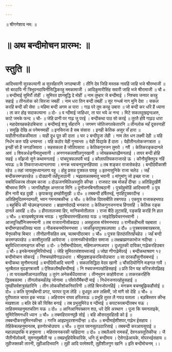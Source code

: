 ```yaml
---

---
```

॥ श्रीगणेशाय नम: ॥

# ॥ अथ बन्दीमोचन प्रारम्भ: ॥

# स्तुति ॥
आदिभवानी सुरकल्यानी अ सुरसँहारनि जगदम्बाजी । तीनि देव जिहि मस्तक नावहिं जाहि भजे श्रीरम्भाजी ॥ सो बरदायि नी त्रिभुवनदायिनीसिद्धिकरहु ममकामाजी । आदिकुमारीसिंह सवारी जाहि भजे श्रीरामाजी ॥ चौ ० ॥ बन्दीमाई सुमिरौं तोहीं ।  सुमिरत ज्ञानबुद्धि दे मोहीं ॥ नाम तुम्हार जे बन्दीमाई । निश्चय जनपर करहु सहाई ॥ तीनलोक को सिरजा जबहीं । नाम धरा तिन बन्दी तबहीं ॥ सुर गन्धर्ब नाग मुनि देवा । सकल करहिं बन्दी की सेवा ॥ महिमा बन्दी अगम अ पारा । गाढ़ परे तुम करहु उबारा ॥ जो बन्दी कर धरि हैं ध्याना । ता कर होइ सदाकल्याना ॥ दो॰ ॥ व  न्दीमाई जाहिधर, ता घर भये अ नन्द । मिटे सकलदुखद्वन्दअरु, काटे जमके फन्द ॥ चौ॰ ॥ जेहि प्रानी पर गाढ़ जु परई । बन्दीकथा पाठ सो करई ॥ तुरतै होवै गाढ़उ धारा । महादेवयहकहेउबिचारा ॥ बन्दीमाई शत्रु सँहारनि । जगमग जोतिजगतकेतारनि ॥ तीनलोक महँ दूसरनाहीं । समुझि देखि अ पनेमनमाहीं ॥ इनसिरजा है सब  संसारा । इनही केतिक असुर सँ हारा ॥ याहीतीनलोककीमाता । याही दूध पूत की दाता ॥ घर २ बन्दीपूजा लेही । नाम लेत धन लक्ष्मी देही ॥ यहि निर्धन करु यहि धनवन्ता । यहि कठोर येही गुनवन्ता ॥ येही विद्याके हैं दाता । येहीतीनलोकजगत्राता ॥ इनहीं सो है जगउजियारा । सहसकला है जोतिपसारा ॥ केतिकगुनजन  तुमरो । गवैं । केतिकरङ्कदानले आवं ॥ शिवअर्धङ्गीमातुभवानी । अनगनकलाशीलगुनखानी ॥ जोयहकथापढ़ैमनलाई । तापर बन्दी होहि सहई ॥ वाँझजो सुने कथामनलाई । पांचपुत्रफलपावै भाई ॥ कौलापतियकराजारहे ऊ । कौनौयुक्तिपुत्र नहिं भयऊ ॥ के तिकराजाध्यानलगावा । मनक्र भवचनपुत्रनहिंपावा ॥ तब शङ्कर  राजासेकहेउ । बन्दीदेवीकाशी रहेउ ॥ तहां जायतुमध्यानलगा वहु । होहु प्रसन्न पुत्रफल पावहु ॥ इतनासुनिके राजा चलेउ । जहँ बन्दीकरमण्डपरहेउ ॥ दोउप्रानी तहँपूजाठानी । भइप्रसन्नतबमातु भवानी ॥ मांगुमांगु जो इच्छा राजा । सबविधिकरब तोरहम काजा ॥ दोऊजनमिलिअस्तुति कीन्हा । राजपाट सब मोकहँ  दीन्हा ॥ अतिहिदुखीमैं श्रीभवभा मिनि । जानतिहौंतुम अन्तरजा मिनि ॥ दूनोंजनबिनतीतबठानी । पुत्रदेहुमोहिं आदिभवानी ॥ पुत्र हीन नारी बड़ दुखी । कृपाकरहु हमहोवैंसुखी ॥ दो० ॥ तबबन्दी हर्षितभई, नृपहिपुत्रबरदीन्ह । अतिहिमुदितमनदम्पती, भवन गमनतबकीन्ह ॥ चौ० ॥ केतिक दिवसबीति तबगयउ । एकपुत्र  राजाकहभयउ ॥ बहुबिधि की न्हेउमङ्गलचारा । ब्राह्मणवेदपढ़ै भनकारा ॥ केतिकगुनजननाच हिंगावहिं । केतिक रङ्क दानले आवहिं ॥ दो० ॥ हीरालालजवा हिर, मानिकमोतीलाल । राजा बैठि लुटावहिं, रङ्कहि करहिं नि हाल ॥ चौ० ॥ बारहबर्षपुत्रजब भयऊ । भूपबिचारमनहिंअसठ यऊ ॥ जाइदेखियेचरनभवानी ।  आजपूजिहौंनिजमनमानी ॥ तब राजारानीसोंकह्यउ । असहुलास मोरेमनभयउ ॥ रानीकहीभली यहबाता । बन्दीमण्डपचलियप्र भाता ॥ नीकबचनमोरेमनभावा । जाकीकृपापुत्रफलपावा ॥ दौ० ॥ पुत्रबयसबारहबरस, भैनृपकीन्ह बिचार । तीनोंप्रानीसहित अब, चलबन्दीदरबार ॥ चौ० ॥ पुत्रस हितदंपतितहँचहेउ । जहँ बन्दी  करमण्डपरहेउ ॥ काशीतुरतहिं आयेराजा । दरशनकीन्हेसहित समाजा ॥ लक्षब्राह्मणकाभोज नदीन्हा । बहुविधिराजामङ्गल कीन्हा ॥ दो॰ ॥ ऐसीबन्दीदेवता, महिमाअगमअपार । दूधपूतकी दायिका,गाढ़ेकरहिउबार ॥ चौ॰॥ इनकेनामसुमिरियोभाई । जेहि सुमिरतसंशयभवजाई ॥ जोप्रा णीगाढ़ेमेंपरई । बन्दीकथाश्रवण  १२ बन्दीमोचान सोकरई । निश्चयहोवैगाढ़उधारा । श्रीमुखशङ्करकियोउचारा ॥ सा दरकहौंसुनौसबभाई । बन्दीकथा सुनौमनलाई ॥ बन्दीदेवीआदि भवानी । सकलसिद्धिदा वेदव खानी ॥ चौंसठियोगिनि मङ्गल गावैं । भूतबैताल मृदङ्गबजावैं ॥ ऐसिकलौमहँबन्दीमाई । नि श्चयजनपरहोहिसहाई ॥ प्रति दिन यह चरित्रजोपढ़िहइ । ता  घरलक्षमीआनउतरिहइ ॥ तुरंग अनेकबँधैंदरवाजा । तीनभुवन काहोवैराजा ॥ ताकरकरहिंसि द्धिसबकामा । तीनलोकमहँलेइ जोनामा ॥ पाँवपेरौंमैंबन्दी माई । निर्धनजनपरहोहुसहाई ॥ तुमहींसर्वशत्रुसंहारिनि । तीन लोककीशोकनिवारिनी ॥ तोहिं बिनजोपनहिंई । मनक्रम बचनबूझिकहौंसोई ॥ दो० ॥ कलि  युगमहँबन्दी प्रगट, घरघर पूजा लेहि । दूधपूत अरु लक्षिमी, जो मांगै सो देहि ॥ चौ० ॥ पुरीपताल चारत इक भयऊ । अहिरावन राघव हरिलयऊ ॥ प्रभुहि तुरत लै गयउ पताला । बड़बिस्तार कीन्ह मखशाला ॥ बलि देबे की यिक्ति बनाई । तब प्रभुसुमिरेउ व न्दीमाई ॥ कपटरूपबन्दीतबभ यऊ । ताहिसमयहनुमतचलिग  यऊ ॥ दो० ॥ आनिआनिपख्कान शठ, धरे देवि अस्थान । पूजा कि यमनलाइके, सुमिरेसिमनधरि ध्यान ॥ चौ० ॥ तबमहिरावनपूछै सोई । बहि औसरतुवहितहै को ई ॥ तबबन्दीकरसुमिरनकीन्हा । गरजि आइप्रभुदरशनदीन्हा ॥ दो० ॥ बन्दीमाईशीशपर,गाढ़ेभ ईसहाय । तेहिकेबलहनुमानतब, इतनोरचोउपाय ॥ चौ० ॥ तुरत पवनसुतउठारिसाई । तबबन्दी  करआयसुपाई ॥ महाउपद्रवकि य हनुमाना । महिरावनकरकी न्हहिदाना ॥ दो० ॥ तबलैआये रामकहँ, देवनअस्तुतिकीन्ह । जै जैतीनोंलोकमें, सुमनसुबर्षेली न्ह ॥ तबप्रभुहियेबिचारिके, धनि तूं बन्दीमाय । ऐसेगाढ़ेआयके, मोपरभईसहाय ॥ तुहीजक्तकी तारनी, तूहीआदिभवानि । तुही आदि परमेश्वरी, तुहीशीलगुण खानि ॥ इति बन्दीमोचनम् ।।